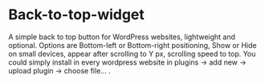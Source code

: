 # Back-to-top-widget
A simple back to top button for WordPress websites, lightweight and optional.
Options are Bottom-left or Bottom-right positioning, Show or Hide on small devices, appear after scrolling to Y px, scrolling speed to top.
You could simply install in every wordpress website in plugins -> add new -> upload plugin -> choose file... .

